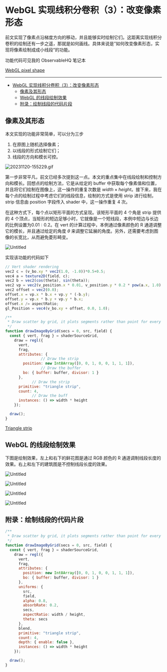 # WebGL 实现线积分卷积（3）：改变像素形态

前文实现了像素点沿梯度方向的移动，并且能够实时绘制它们。这距离实现线积分卷积的绘制还有一步之遥，那就是如何画线。具体来说是”如何改变像素形态，实现将像素绘制成成小线段“的功能。

功能代码可见我的 ObservableHQ 笔记本

[WebGL pixel shape](https://observablehq.com/@listenzcc/webgl-pixel-shape)

---
- [WebGL 实现线积分卷积（3）：改变像素形态](#webgl-实现线积分卷积3改变像素形态)
  - [像素及其形态](#像素及其形态)
  - [WebGL 的线段绘制效果](#webgl-的线段绘制效果)
  - [附录：绘制线段的代码片段](#附录绘制线段的代码片段)


## 像素及其形态

本文实现的功能非常简单，可以分为三步

1. 在原图上随机选择像素；
2. 以线段的形式绘制它们；
3. 线段的方向和模长可控。

![20231120-155229.gif](WebGL%20%E5%AE%9E%E7%8E%B0%E7%BA%BF%E7%A7%AF%E5%88%86%E5%8D%B7%E7%A7%AF%EF%BC%883%EF%BC%89%EF%BC%9A%E6%94%B9%E5%8F%98%E5%83%8F%E7%B4%A0%E5%BD%A2%E6%80%81%2066b8266cc7854b02b1e3e2e4577f3683/20231120-155229.gif)

第一步非常平凡，前文已经多次提到这一点。本文的重点集中在线段绘制和控制方向和模长。回想点的绘制方法，它是从给定的 buffer 中获取每个像素值和位置，并且将它们绘制在图像上，这一操作的重复次数是 $width \times height$。接下来，我在每个点的绘制过程中考虑它们的线段信息，绘制的方式是使用 strip 进行绘制，strip 信息由 position 字段传入 shader 中，这一操作重复 4 次。

在这种方式下，每个点以矩形平面的方式呈现。该矩形平面的 4 个角是 strip 提供的 4 个顶点，当矩形的短边足够小时，它就像是一个短线段，本例中短边与长边的比例设置为$0.01:0.2$。在 vert 的计算过程中，本例通过像素颜色的 R 通道调整它的模长，并且通过给定的角度 $\theta$ 来调整它延展的角度。另外，还需要考虑到图像的长宽比，从而避免菱形畸变。

![Untitled](WebGL%20%E5%AE%9E%E7%8E%B0%E7%BA%BF%E7%A7%AF%E5%88%86%E5%8D%B7%E7%A7%AF%EF%BC%883%EF%BC%89%EF%BC%9A%E6%94%B9%E5%8F%98%E5%83%8F%E7%B4%A0%E5%BD%A2%E6%80%81%2066b8266cc7854b02b1e3e2e4577f3683/Untitled.png)

实现该功能的代码如下

```jsx
// Vert shader rendering
vec2 c = (v_bo.xy * vec2(1.0, -1.0))*0.5+0.5;
vec4 a = texture2D(field, c);
vec2 b = vec2(cos(theta), sin(theta));
vec2 vp = vec2(v_position.x * 0.01, v_position.y * 0.2 * pow(a.x, 1.0) );
vec2 offset = vec2(0.0);
offset.x = vp.x * b.x + vp.y * (-b.y);
offset.y = vp.x * b.y + vp.y * b.x;
offset.x /= aspectRatio;
gl_Position = vec4(v_bo.xy + offset, 0.0, 1.0);
```

```jsx
/**
 * Draw scatter by grid, it plots segments rather than point for every pixels.
 */
function drawImageByGrid(secs = 0, src, field) {
  const { vert, frag } = shaderSourceGrid,
    draw = regl({
      vert,
      frag,
      attributes: {
				// Draw the strip
        position: new Int8Array([0, 0, 1, 0, 0, 1, 1, 1]),
				// Draw the buffer
        bo: { buffer: buffer, divisor: 1 }
      },
			// Draw the strip
      primitive: "triangle strip",
      count: 4,
			// Draw the buff
      instances: () => width * height
    });

  draw();
}
```

[Triangle strip](https://en.wikipedia.org/wiki/Triangle_strip)

## WebGL 的线段绘制效果

下图是绘制效果，左上和右下的鲜花图是通过 RGB 颜色的 R 通道调制线段长度的效果。右上和左下的建筑图是不控制线段长度的效果。

![Untitled](WebGL%20%E5%AE%9E%E7%8E%B0%E7%BA%BF%E7%A7%AF%E5%88%86%E5%8D%B7%E7%A7%AF%EF%BC%883%EF%BC%89%EF%BC%9A%E6%94%B9%E5%8F%98%E5%83%8F%E7%B4%A0%E5%BD%A2%E6%80%81%2066b8266cc7854b02b1e3e2e4577f3683/Untitled%201.png)

![Untitled](WebGL%20%E5%AE%9E%E7%8E%B0%E7%BA%BF%E7%A7%AF%E5%88%86%E5%8D%B7%E7%A7%AF%EF%BC%883%EF%BC%89%EF%BC%9A%E6%94%B9%E5%8F%98%E5%83%8F%E7%B4%A0%E5%BD%A2%E6%80%81%2066b8266cc7854b02b1e3e2e4577f3683/Untitled%202.png)

![Untitled](WebGL%20%E5%AE%9E%E7%8E%B0%E7%BA%BF%E7%A7%AF%E5%88%86%E5%8D%B7%E7%A7%AF%EF%BC%883%EF%BC%89%EF%BC%9A%E6%94%B9%E5%8F%98%E5%83%8F%E7%B4%A0%E5%BD%A2%E6%80%81%2066b8266cc7854b02b1e3e2e4577f3683/Untitled%203.png)

![Untitled](WebGL%20%E5%AE%9E%E7%8E%B0%E7%BA%BF%E7%A7%AF%E5%88%86%E5%8D%B7%E7%A7%AF%EF%BC%883%EF%BC%89%EF%BC%9A%E6%94%B9%E5%8F%98%E5%83%8F%E7%B4%A0%E5%BD%A2%E6%80%81%2066b8266cc7854b02b1e3e2e4577f3683/Untitled%204.png)

## 附录：绘制线段的代码片段

```jsx
/**
 * Draw scatter by grid, it plots segments rather than point for every pixels.
 */
function drawImageByGrid(secs = 0, src, field) {
  const { vert, frag } = shaderSourceGrid,
    draw = regl({
      vert,
      frag,
      attributes: {
        position: new Int8Array([0, 0, 1, 0, 0, 1, 1, 1]),
        bo: { buffer: buffer, divisor: 1 }
      },
      uniforms: {
        src,
        field,
        alpha: 0.8,
        absorbRate: 0.2,
        secs,
        aspectRatio: width / height,
        theta: secs
      },
      blend,
      primitive: "triangle strip",
      count: 4,
      depth: { enable: false },
      instances: () => width * height
    });

  draw();
}
```